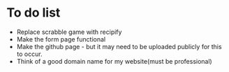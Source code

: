 # To do list

* Replace scrabble game with recipify
* Make the form page functional
* Make the github page - but it may need to be uploaded publicly for this to occur.
* Think of a good domain name for my website(must be professional)
